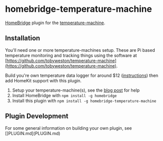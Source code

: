 # homebridge-temperature-machine

[HomeBridge](https://github.com/nfarina/homebridge) plugin for the [temperature-machine](https://github.com/tobyweston/temperature-machine).

## Installation

You'll need one or more temperature-machines setup. These are Pi based temperature monitoring and tracking things using the software at [https://github.com/tobyweston/temperature-machine](https://github.com/tobyweston/temperature-machine).

Build you're own temperature data logger for around $12 ([instructions](http://baddotrobot.com/blog/2016/03/23/homebrew-temperature-logger/)) then add HomeKit support with this plugin.

1. Setup your temperature-machine(s), see the [blog post](http://baddotrobot.com/blog/2016/03/23/homebrew-temperature-logger/) for help
1. Install HomeBridge with `npm install -g homebridge`
1. Install this plugin with `npm install -g homebridge-temperature-machine`

## Plugin Development

For some general information on building your own plugin, see []PLUGIN.md](PLUGIN.md)